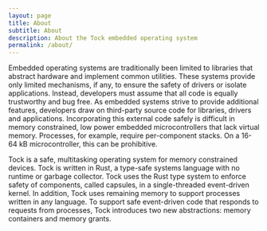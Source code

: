 ```yaml
---
layout: page
title: About
subtitle: About
description: About the Tock embedded operating system
permalink: /about/
---
```


Embedded operating systems are traditionally been limited to libraries that
abstract hardware and implement common utilities. These systems provide only
limited mechanisms, if any, to ensure the safety of drivers or isolate
applications. Instead, developers must assume that all code is equally
trustworthy and bug free. As embedded systems strive to provide additional
features, developers draw on third-party source code for libraries, drivers and
applications. Incorporating this external code safely is difficult in memory
constrained, low power embedded microcontrollers that lack virtual memory.
Processes, for example, require per-component stacks. On a 16-64 kB
microcontroller, this can be prohibitive.

Tock is a safe, multitasking operating system for memory constrained devices.
Tock is written in Rust, a type-safe systems language with no runtime or
garbage collector. Tock uses the Rust type system to enforce safety of
components, called capsules, in a single-threaded event-driven kernel. In
addition, Tock uses remaining memory to support processes written in any
language. To support safe event-driven code that responds to requests from
processes, Tock introduces two new abstractions: memory containers and memory
grants.

